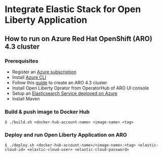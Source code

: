 # Integrate Elastic Stack for Open Liberty Application

## How to run on Azure Red Hat OpenShift (ARO) 4.3 cluster
### Prerequisites
- Register an [Azure subscription](https://azure.microsoft.com/en-us/)
- Install [Azure CLI](https://docs.microsoft.com/en-us/cli/azure/install-azure-cli?view=azure-cli-latest)
- Follow this [guide](https://docs.microsoft.com/en-us/azure/openshift/howto-using-azure-redhat-openshift) to create an ARO 4.3 cluster
- Install Open Liberty Oprator from OperatorHub of ARO UI console
- Setup an [Elasticsearch Service deployed on Azure](https://www.elastic.co/azure)
- Install Maven
 ### Build & push image to Docker Hub
 ```
 $ ./build.sh <docker-hub-account-name> <image-name> <tag>
 ```
 ### Deploy and run Open Liberty Application on ARO
 ```
 $ ./deploy.sh <docker-hub-account-name>/<image-name>:<tag> <elastic-cloud-id> <elastic-cloud-user> <elastic-cloud-password>
 ```
